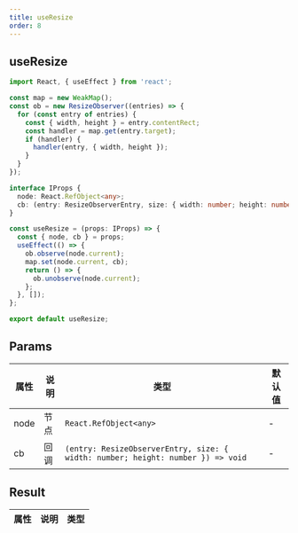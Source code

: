 ```yaml
---
title: useResize
order: 8
---
```


## useResize

```ts
import React, { useEffect } from 'react';

const map = new WeakMap();
const ob = new ResizeObserver((entries) => {
  for (const entry of entries) {
    const { width, height } = entry.contentRect;
    const handler = map.get(entry.target);
    if (handler) {
      handler(entry, { width, height });
    }
  }
});

interface IProps {
  node: React.RefObject<any>;
  cb: (entry: ResizeObserverEntry, size: { width: number; height: number }) => void;
}

const useResize = (props: IProps) => {
  const { node, cb } = props;
  useEffect(() => {
    ob.observe(node.current);
    map.set(node.current, cb);
    return () => {
      ob.unobserve(node.current);
    };
  }, []);
};

export default useResize;
```

## Params

| 属性 | 说明 | 类型                                                                            | 默认值 |
| ---- | ---- | ------------------------------------------------------------------------------- | ------ |
| node | 节点 | `React.RefObject<any>`                                                          | -      |
| cb   | 回调 | `(entry: ResizeObserverEntry, size: { width: number; height: number }) => void` | -      |

## Result

| 属性 | 说明 | 类型 |
| ---- | ---- | ---- |

